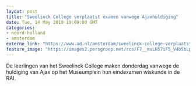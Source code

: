 ```yaml
---
layout: post
title: "Sweelinck College verplaatst examen vanwege Ajaxhuldiging"
date: Tue, 14 May 2019 19:09:00 GMT
categories: 
- noord-holland 
- amsterdam 
externe_link: "https://www.ad.nl/amsterdam/sweelinck-college-verplaatst-examen-vanwege-ajaxhuldiging~a2335133/"
feature_image: "https://images2.persgroep.net/rcs/F7__mvLH57iF5_V4b5bLpBNnZMk/diocontent/148380885/_fitwidth/400/?appId=21791a8992982cd8da851550a453bd7f&quality=0.7"
---
```


De leerlingen van het Sweelinck College maken donderdag vanwege de huldiging van Ajax op het Museumplein hun eindexamen wiskunde in de RAI.
